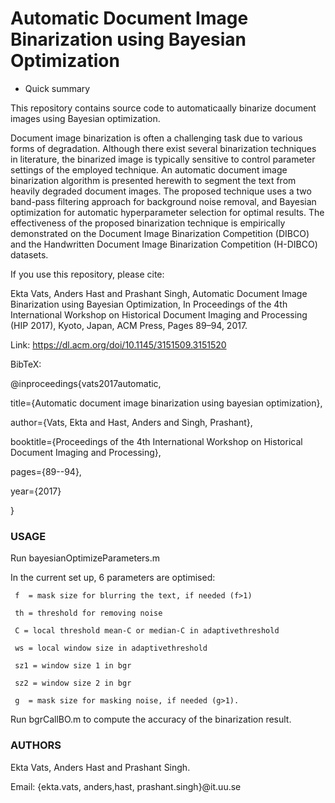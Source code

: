 # Automatic Document Image Binarization using Bayesian Optimization #

* Quick summary

This repository contains source code to automaticaally binarize document images using Bayesian optimization.

Document image binarization is often a challenging task due to various forms of degradation. 
Although there exist several binarization techniques in literature, the binarized image is typically sensitive 
to control parameter settings of the employed technique.
An automatic document image binarization algorithm is presented herewith to segment the text from heavily degraded document
images. The proposed technique uses a two band-pass filtering approach for background noise removal, and Bayesian optimization
for automatic hyperparameter selection for optimal results. The effectiveness of the proposed binarization technique is empirically
demonstrated on the Document Image Binarization Competition (DIBCO) and the Handwritten Document Image Binarization Competition (H-DIBCO) datasets.

If you use this repository, please cite:

Ekta Vats, Anders Hast and Prashant Singh, Automatic Document Image Binarization using Bayesian Optimization, 
In Proceedings of the 4th International Workshop on Historical Document Imaging and Processing (HIP 2017), 
Kyoto, Japan, ACM Press, Pages 89–94, 2017. 

Link: https://dl.acm.org/doi/10.1145/3151509.3151520


BibTeX:

@inproceedings{vats2017automatic,

  title={Automatic document image binarization using bayesian optimization},
  
  author={Vats, Ekta and Hast, Anders and Singh, Prashant},
  
  booktitle={Proceedings of the 4th International Workshop on Historical Document Imaging and Processing},
  
  pages={89--94},
  
  year={2017}
  
}


### USAGE ###

Run bayesianOptimizeParameters.m

In the current set up, 6 parameters are optimised:

     f  = mask size for blurring the text, if needed (f>1)
     
     th = threshold for removing noise
     
     C = local threshold mean-C or median-C in adaptivethreshold
     
     ws = local window size in adaptivethreshold
     
     sz1 = window size 1 in bgr
     
     sz2 = window size 2 in bgr
     
     g  = mask size for masking noise, if needed (g>1).

Run bgrCallBO.m to compute the accuracy of the binarization result.


### AUTHORS ###

Ekta Vats, Anders Hast and Prashant Singh.

Email: {ekta.vats, anders,hast, prashant.singh}@it.uu.se
